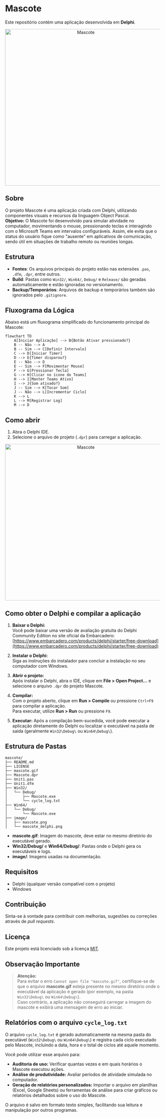 # Mascote

Este repositório contém uma aplicação desenvolvida em **Delphi**.

<p align="center">
  <img src="image/mascote.png" alt="Mascote" width="510"/>
</p>

## Sobre

O projeto Mascote é uma aplicação criada com Delphi, utilizando componentes visuais e recursos da linguagem Object Pascal.  
**Objetivo:** O Mascote foi desenvolvido para simular atividade no computador, movimentando o mouse, pressionando teclas e interagindo com o Microsoft Teams em intervalos configuráveis. Assim, ele evita que o status do usuário fique como "ausente" em aplicativos de comunicação, sendo útil em situações de trabalho remoto ou reuniões longas.

## Estrutura

- **Fontes**: Os arquivos principais do projeto estão nas extensões `.pas`, `.dfm`, `.dpr`, entre outros.
- **Build**: Pastas como `Win32/`, `Win64/`, `Debug/` e `Release/` são geradas automaticamente e estão ignoradas no versionamento.
- **Backup/Temporários**: Arquivos de backup e temporários também são ignorados pelo `.gitignore`.

## Fluxograma da Lógica

Abaixo está um fluxograma simplificado do funcionamento principal do Mascote:

```mermaid
flowchart TD
    A[Iniciar Aplicação] --> B{Botão Ativar pressionado?}
    B -- Não --> A
    B -- Sim --> C[Definir Intervalo]
    C --> D[Iniciar Timer]
    D --> E{Timer disparou?}
    E -- Não --> D
    E -- Sim --> F[Movimentar Mouse]
    F --> G[Pressionar Tecla]
    G --> H[Clicar no ícone do Teams]
    H --> I[Manter Teams Ativo]
    I --> J{Som ativado?}
    J -- Sim --> K[Tocar Som]
    J -- Não --> L[Incrementar Ciclo]
    K --> L
    L --> M[Registrar Log]
    M --> D
```

## Como abrir

1. Abra o Delphi IDE.
2. Selecione o arquivo de projeto (`.dpr`) para carregar a aplicação.

<p align="center">
  <img src="image/mascote_delphi.png" alt="Mascote" width="510"/>
</p>

## Como obter o Delphi e compilar a aplicação

1. **Baixar o Delphi:**  
   Você pode baixar uma versão de avaliação gratuita do Delphi Community Edition no site oficial da Embarcadero:  
   [https://www.embarcadero.com/products/delphi/starter/free-download](https://www.embarcadero.com/products/delphi/starter/free-download)

2. **Instalar o Delphi:**  
   Siga as instruções do instalador para concluir a instalação no seu computador com Windows.

3. **Abrir o projeto:**  
   Após instalar o Delphi, abra o IDE, clique em **File > Open Project...** e selecione o arquivo `.dpr` do projeto Mascote.

4. **Compilar:**  
   Com o projeto aberto, clique em **Run > Compile** ou pressione `Ctrl+F9` para compilar a aplicação.  
   Para executar, utilize **Run > Run** ou pressione `F9`.

5. **Executar:**
   Após a compilação bem-sucedida, você pode executar a aplicação diretamente do Delphi ou localizar o executável na pasta de saída (geralmente `Win32\Debug\` ou `Win64\Debug\`).

## Estrutura de Pastas

```
mascote/
├── README.md
├── LICENSE
├── mascote.gif
├── Mascote.dpr
├── Unit1.pas
├── Unit1.dfm
├── Win32/
│   └── Debug/
│       ├── Mascote.exe
│       └── cycle_log.txt
├── Win64/
│   └── Debug/
│       └── Mascote.exe
├── image/
│   ├── mascote.png
│   └── mascote_delphi.png
```
- **mascote.gif**: Imagem do mascote, deve estar no mesmo diretório do executável gerado.
- **Win32/Debug/** e **Win64/Debug/**: Pastas onde o Delphi gera os executáveis e logs.
- **image/**: Imagens usadas na documentação.

## Requisitos

- Delphi (qualquer versão compatível com o projeto)
- Windows

## Contribuição

Sinta-se à vontade para contribuir com melhorias, sugestões ou correções através de *pull requests*.

## Licença

Este projeto está licenciado sob a licença [MIT](LICENSE).

## Observação Importante

> **Atenção:**  
> Para evitar o erro `Cannot open file "mascote.gif"`, certifique-se de que o arquivo **mascote.gif** esteja presente no mesmo diretório onde o executável da aplicação é gerado (por exemplo, na pasta `Win32\Debug\` ou `Win64\Debug\`).  
> Caso contrário, a aplicação não conseguirá carregar a imagem do mascote e exibirá uma mensagem de erro ao iniciar.

## Relatórios com o arquivo `cycle_log.txt`

O arquivo `cycle_log.txt` é gerado automaticamente na mesma pasta do executável (`Win32\Debug\` ou `Win64\Debug\`) e registra cada ciclo executado pelo Mascote, incluindo a data, hora e o total de ciclos até aquele momento.

Você pode utilizar esse arquivo para:

- **Auditoria de uso:** Verificar quantas vezes e em quais horários o Mascote executou ações.
- **Análise de produtividade:** Avaliar períodos de atividade simulada no computador.
- **Geração de relatórios personalizados:** Importar o arquivo em planilhas (Excel, Google Sheets) ou ferramentas de análise para criar gráficos ou relatórios detalhados sobre o uso do Mascote.

O arquivo é salvo em formato texto simples, facilitando sua leitura e manipulação por outros programas.

